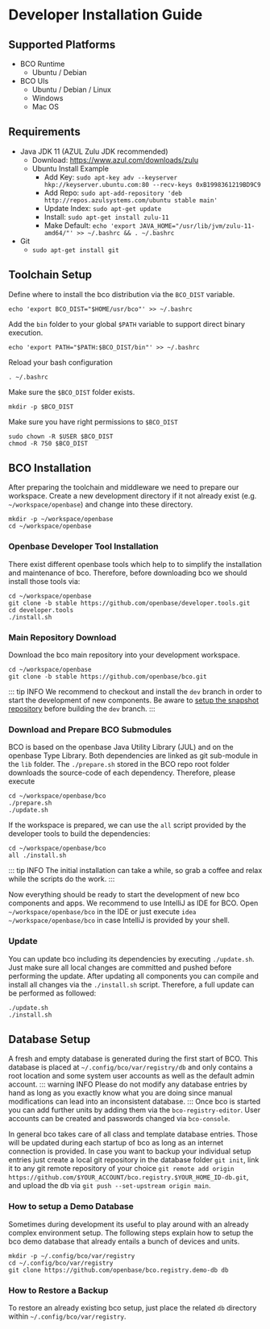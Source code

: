 # Developer Installation Guide

## Supported Platforms
* BCO Runtime
  * Ubuntu / Debian
* BCO UIs
  * Ubuntu / Debian / Linux
  * Windows 
  * Mac OS

## Requirements

* Java JDK 11 (AZUL Zulu JDK recommended)
    * Download: <https://www.azul.com/downloads/zulu>
    * Ubuntu Install Example
      * Add Key: ```sudo apt-key adv --keyserver hkp://keyserver.ubuntu.com:80 --recv-keys 0xB1998361219BD9C9```
      * Add Repo: ```sudo apt-add-repository 'deb http://repos.azulsystems.com/ubuntu stable main'```
      * Update Index: ```sudo apt-get update```
      * Install: ```sudo apt-get install zulu-11```
      * Make Default: ```echo 'export JAVA_HOME="/usr/lib/jvm/zulu-11-amd64/"' >> ~/.bashrc && . ~/.bashrc```
* Git
    * ```sudo apt-get install git```

##  Toolchain Setup

Define where to install the bco distribution via the `BCO_DIST` variable.
```
echo 'export BCO_DIST="$HOME/usr/bco"' >> ~/.bashrc
```
Add the ```bin``` folder to your global ```$PATH``` variable to support direct binary execution.
```
echo 'export PATH="$PATH:$BCO_DIST/bin"' >> ~/.bashrc
```
Reload your bash configuration
```
. ~/.bashrc
```
Make sure the ```$BCO_DIST``` folder exists.
```
mkdir -p $BCO_DIST
```
Make sure you have right permissions to ```$BCO_DIST```
```
sudo chown -R $USER $BCO_DIST
chmod -R 750 $BCO_DIST
```

## BCO Installation

After preparing the toolchain and middleware we need to prepare our workspace.
Create a new development directory if it not already exist (e.g. ``~/workspace/openbase``) and change into these directory.
```
mkdir -p ~/workspace/openbase
cd ~/workspace/openbase
```

### Openbase Developer Tool Installation

There exist different openbase tools which help to to simplify the installation and maintenance of bco.
Therefore, before downloading bco we should install those tools via:
```
cd ~/workspace/openbase
git clone -b stable https://github.com/openbase/developer.tools.git
cd developer.tools
./install.sh
```

### Main Repository Download 

Download the bco main repository into your development workspace.
```
cd ~/workspace/openbase
git clone -b stable https://github.com/openbase/bco.git
```
::: tip INFO
We recommend to checkout and install the ```dev``` branch in order to start the development of new components.
Be aware to [setup the snapshot repository](#setup-snapshot-repository) before building the ```dev``` branch.
:::

### Download and Prepare BCO Submodules

BCO is based on the openbase Java Utility Library (JUL) and on the openbase Type Library. Both dependencies are linked as git sub-module in the `lib` folder. The ```./prepare.sh``` stored in the BCO repo root folder downloads the source-code of each dependency.
Therefore, please execute
```
cd ~/workspace/openbase/bco
./prepare.sh
./update.sh
```

If the workspace is prepared, we can use the ```all``` script provided by the developer tools to build the dependencies:
```
cd ~/workspace/openbase/bco
all ./install.sh
```
::: tip INFO
The initial installation can take a while, so grab a coffee and relax while the scripts do the work.
:::

Now everything should be ready to start the development of new bco components and apps. We recommend to use IntelliJ as IDE for BCO.
Open ```~/workspace/openbase/bco``` in the IDE or just execute ```idea ~/workspace/openbase/bco``` in case IntelliJ is provided by your shell.

### Update

You can update bco including its dependencies by executing ```./update.sh```. Just make sure all local changes are committed and pushed before performing the update. After updating all components you can compile and install all changes via the ```./install.sh``` script. Therefore, a full update can be performed as followed:
```
./update.sh
./install.sh
```

## Database Setup

A fresh and empty database is generated during the first start of BCO.
This database is placed at ```~/.config/bco/var/registry/db``` and only contains a root location and some system user accounts as well as the default admin account.
::: warning INFO
Please do not modify any database entries by hand as long as you exactly know what you are doing since manual modifications can lead into an inconsistent database.
:::
Once bco is started you can add further units by adding them via the ``bco-registry-editor``. User accounts can be created and passwords changed via ```bco-console```. 

In general bco takes care of all class and template database entries. Those will be updated during each startup of bco as long as an internet connection is provided.
In case you want to backup your individual setup entries just create a local git repository in the database folder ```git init```, link it to any git remote repository of your choice ```git remote add origin https://github.com/$YOUR_ACCOUNT/bco.registry.$YOUR_HOME_ID-db.git```, and upload the db via ```git push --set-upstream origin main```.

### How to setup a Demo Database
Sometimes during development its useful to play around with an already complex environment setup.
The following steps explain how to setup the bco demo database that already entails a bunch of devices and units. 
```
mkdir -p ~/.config/bco/var/registry
cd ~/.config/bco/var/registry
git clone https://github.com/openbase/bco.registry.demo-db db
```

### How to Restore a Backup

To restore an already existing bco setup, just place the related ```db``` directory within ```~/.config/bco/var/registry```.